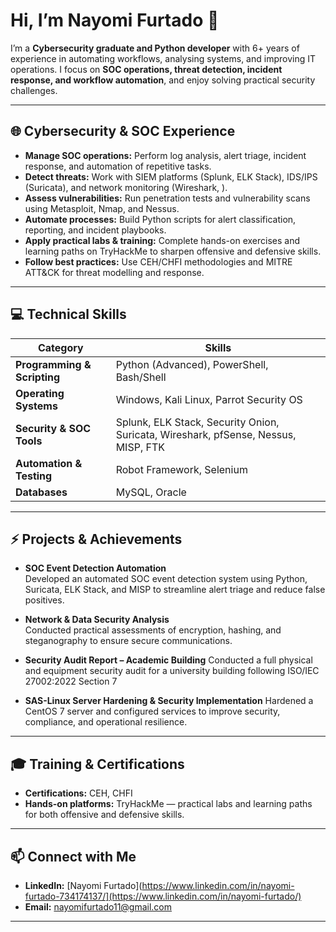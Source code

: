 # Hi, I’m Nayomi Furtado 👋

I’m a **Cybersecurity graduate and Python developer** with 6+ years of experience in automating workflows, analysing systems, and improving IT operations. I focus on **SOC operations, threat detection, incident response, and workflow automation**, and enjoy solving practical security challenges.

---

## 🌐 Cybersecurity & SOC Experience

- **Manage SOC operations:** Perform log analysis, alert triage, incident response, and automation of repetitive tasks.  
- **Detect threats:** Work with SIEM platforms (Splunk, ELK Stack), IDS/IPS (Suricata), and network monitoring (Wireshark, ).  
- **Assess vulnerabilities:** Run penetration tests and vulnerability scans using Metasploit, Nmap, and Nessus.  
- **Automate processes:** Build Python scripts for alert classification, reporting, and incident playbooks.  
- **Apply practical labs & training:** Complete hands-on exercises and learning paths on TryHackMe to sharpen offensive and defensive skills.  
- **Follow best practices:** Use CEH/CHFI methodologies and MITRE ATT&CK for threat modelling and response.

---

## 💻 Technical Skills

| Category | Skills |
|----------|-------|
| **Programming & Scripting** | Python (Advanced), PowerShell, Bash/Shell |
| **Operating Systems** | Windows, Kali Linux, Parrot Security OS |
| **Security & SOC Tools** | Splunk, ELK Stack, Security Onion, Suricata, Wireshark, pfSense, Nessus, MISP, FTK |
| **Automation & Testing** | Robot Framework, Selenium |
| **Databases** | MySQL, Oracle |

---

## ⚡ Projects & Achievements

- **SOC Event Detection Automation**  
  Developed an automated SOC event detection system using Python, Suricata, ELK Stack, and MISP to streamline alert triage and reduce false positives.

- **Network & Data Security Analysis**  
  Conducted practical assessments of encryption, hashing, and steganography to ensure secure communications.
  
- **Security Audit Report – Academic Building**
  Conducted a full physical and equipment security audit for a university building following ISO/IEC 27002:2022 Section 7

- **SAS-Linux Server Hardening & Security Implementation**
  Hardened a CentOS 7 server and configured services to improve security, compliance, and operational resilience.
---

## 🎓 Training & Certifications

- **Certifications:** CEH, CHFI  
- **Hands-on platforms:** TryHackMe — practical labs and learning paths for both offensive and defensive skills.

---

## 📫 Connect with Me

- **LinkedIn:** [Nayomi Furtado](https://www.linkedin.com/in/nayomi-furtado-734174137/](https://www.linkedin.com/in/nayomi-furtado/)  
- **Email:** nayomifurtado11@gmail.com  

---
